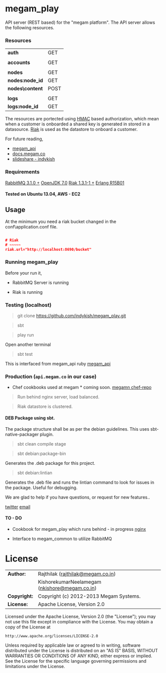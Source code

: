 megam_play
==========

API server (REST based) for the "megam platform". The API server allows the following resources. 

### Resources

|                      |            |
|:---------------------|:-----------|
| **auth**       	   |    GET
| 			     	   | 
| **accounts**    	   |    GET
| 			     	   | 
| **nodes**     	   |    GET
| **nodes\:node_id**   |    GET
| **nodes\content**    |    POST
|		 		       | 
| **logs**             |    GET
| **logs\:node_id**    |    GET

The resources are portected using [HMAC](http://www.ietf.org/rfc/rfc2104.txt) based authorization, which 
mean when a customer is onboarded a shared key is generated in stored in a datasource. 
[Riak](http:\\basho.com) is used as the datastore to onboard a customer.
 
For future reading, 
* [megam_api](https:\\github.com\indykish\megam_api.git)
* [docs.megam.co](http:\\docs.megam.co)
* [slideshare - indykish](https:\\slideshare.net\indykish)


### Requirements

> 
[RabbitMQ 3.1.0 +](http://www.rabbitmq.com)
[OpenJDK 7.0](http://openjdk.java.net/install/index.html)
[Riak 1.3.1-1 +](http://docs.basho.com/riak/latest/downloads/)
[Erlang R15B01](http://www.erlang.org/)


#### Tested on Ubuntu 13.04, AWS - EC2

## Usage

At the minimum you need a riak bucket changed in the conf\application.conf file.

```json

# Riak
# ~~~~~
riak.url="http://localhost:8690/bucket"


```


### Running megam_play

Before your run it,

* RabbitMQ Server is running


* Riak is running

### Testing (localhost)

> git clone https://github.com/indykish/megam_play.git

> sbt

> play run

Open another terminal

> sbt test

This is interfaced from megam_api ruby [megam_api](https://github.com/indykish/megam_api.git) 


### Production (`api.megam.co` in our case)

* Chef cookbooks used at megam * coming soon. [megamn chef-repo](https://github.com/indykish/chef-repo)

> Run behind nginx server, load balanced.

> Riak datastore is clustered.

#### DEB Package using sbt.

The package structure shall be as per the debian guidelines. This uses sbt-native-packager plugin.

> sbt clean compile stage

> sbt debian:package-bin

Generates the .deb package for this project.

> sbt debian:lintian

Generates the .deb file and runs the lintian command to look for issues in the package. Useful for debugging.
   

We are glad to help if you have questions, or request for new features..

[twitter](http://twitter.com/indykish) [email](<rajthilak@megam.co.in>)

#### TO - DO

* Cookbook for megam_play which runs behind - in progress [nginx](http://nginx.org)

* Interface to megam_common to utilize RabbitMQ

	
# License

|                      |                                          |
|:---------------------|:-----------------------------------------|
| **Author:**          | Rajthilak (<rajthilak@megam.co.in>)
|		       | KishorekumarNeelamegam (<nkishore@megam.co.in>)
| **Copyright:**       | Copyright (c) 2012-2013 Megam Systems.
| **License:**         | Apache License, Version 2.0

Licensed under the Apache License, Version 2.0 (the "License");
you may not use this file except in compliance with the License.
You may obtain a copy of the License at

    http://www.apache.org/licenses/LICENSE-2.0

Unless required by applicable law or agreed to in writing, software
distributed under the License is distributed on an "AS IS" BASIS,
WITHOUT WARRANTIES OR CONDITIONS OF ANY KIND, either express or implied.
See the License for the specific language governing permissions and
limitations under the License.
 
